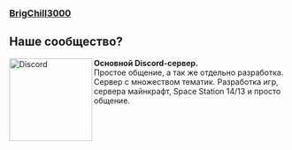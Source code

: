 ### [BrigChill3000](https://discord.gg/UEQDBC2TEj)

## Наше сообщество?
[<img src="https://i.imgur.com/lOHdByt.png" alt="Discord" width="150" align="left">](https://discord.gg/UEQDBC2TEj)
**Основной Discord-сервер.**<br>Простое общение, а так же отдельно разработка. Сервер с множеством тематик. Разработка игр, сервера майнкрафт, Space Station 14/13 и просто общение.
